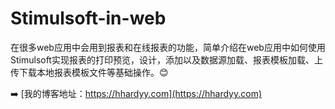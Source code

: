 ﻿# Stimulsoft-in-web
在很多web应用中会用到报表和在线报表的功能，简单介绍在web应用中如何使用Stimulsoft实现报表的打印预览，设计，添加以及数据源加载、报表模板加载、上传下载本地报表模板文件等基础操作。😊

➡️ [我的博客地址：https://hhardyy.com](https://hhardyy.com)
